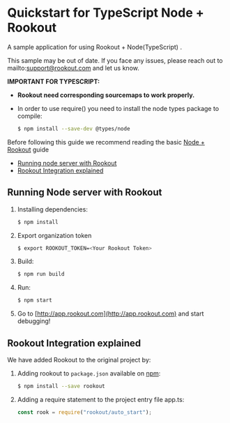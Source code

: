 # Quickstart for TypeScript Node + Rookout

A sample application for using Rookout + Node(TypeScript) .

This sample may be out of date. If you face any issues, please reach out to mailto:support@rookout.com and let us know.

__IMPORTANT FOR TYPESCRIPT:__

* __Rookout need corresponding sourcemaps to work properly.__

* In order to use require() you need to install the node types package to compile:
    ```bash
    $ npm install --save-dev @types/node
    ```

Before following this guide we recommend reading the basic [Node + Rookout] guide

* [Running node server with Rookout](#running-node-server-with-rookout)
* [Rookout Integration explained](#rookout-integration-explained)


## Running Node server with Rookout

1. Installing dependencies:
    ```bash
    $ npm install
    ```

2. Export organization token
    ```bash
    $ export ROOKOUT_TOKEN=<Your Rookout Token>
    ```

3. Build:
    ```bash
    $ npm run build
    ```

4. Run:
    ```bash
    $ npm start
    ```

5. Go to [http://app.rookout.com](http://app.rookout.com) and start debugging! 


## Rookout Integration explained


We have added Rookout to the original project by:
1. Adding rookout to `package.json` available on [npm]:
    ```bash
    $ npm install --save rookout
    ```

2. Adding a require statement to the project entry file app.ts:
    ```ts
    const rook = require("rookout/auto_start");
    ```

[Node + Rookout]: https://docs.rookout.com/docs/rooks-setup.html
[npm]: https://www.npmjs.com/package/rookout


